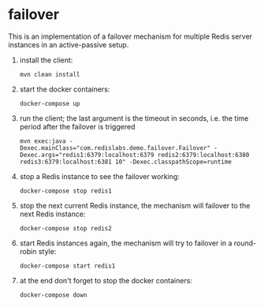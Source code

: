 # failover
This is an implementation of a failover mechanism for multiple Redis server instances in an active-passive setup.

1. install the client:

   ```mvn clean install```
   
2. start the docker containers:

   ```docker-compose up```
   
3. run the client; the last argument is the timeout in seconds, i.e. the time period after the failover is triggered

   ```mvn exec:java -Dexec.mainClass="com.redislabs.demo.failover.Failover" -Dexec.args="redis1:6379:localhost:6379 redis2:6379:localhost:6380 redis3:6379:localhost:6381 10" -Dexec.classpathScope=runtime```

4. stop a Redis instance to see the failover working:

   ```docker-compose stop redis1```
   
5. stop the next current Redis instance, the mechanism will failover to the next Redis instance:

   ```docker-compose stop redis2```
   
6. start Redis instances again, the mechanism will try to failover in a round-robin style:

   ```docker-compose start redis1```

7. at the end don't forget to stop the docker containers:

   ```docker-compose down```
